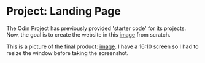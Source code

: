 # Project: Landing Page

The Odin Project has previously provided 'starter code' for its projects. Now, the goal is to create the website in this [image](https://cdn.statically.io/gh/TheOdinProject/curriculum/81a5d553f4073e593d23a6ab00d50eef8620796d/foundations/html_css/project/imgs/01.png) from scratch.

This is a picture of the final product: [image](https://github.com/GowynnHunt/landing-page/blob/main/Screenshot.png). I have a 16:10 screen so I had to resize the window before taking the screenshot.
